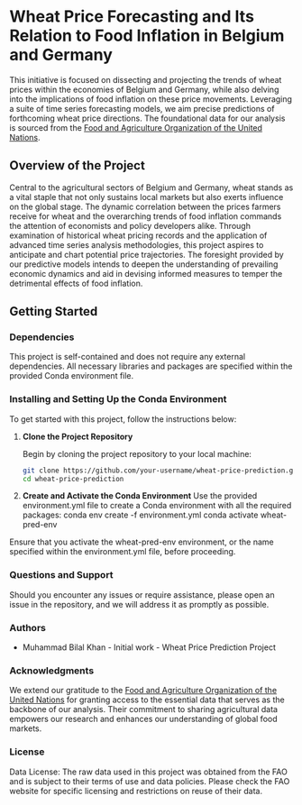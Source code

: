 # Wheat Price Forecasting and Its Relation to Food Inflation in Belgium and Germany

This initiative is focused on dissecting and projecting the trends of wheat prices within the economies of Belgium and Germany, while also delving into the implications of food inflation on these price movements. Leveraging a suite of time series forecasting models, we aim precise predictions of forthcoming wheat price directions. The foundational data for our analysis is sourced from the [Food and Agriculture Organization of the United Nations](https://www.fao.org/faostat/en/#data).

## Overview of the Project

Central to the agricultural sectors of Belgium and Germany, wheat stands as a vital staple that not only sustains local markets but also exerts influence on the global stage. The dynamic correlation between the prices farmers receive for wheat and the overarching trends of food inflation commands the attention of economists and policy developers alike. Through examination of historical wheat pricing records and the application of advanced time series analysis methodologies, this project aspires to anticipate and chart potential price trajectories. The foresight provided by our predictive models intends to deepen the understanding of prevailing economic dynamics and aid in devising informed measures to temper the detrimental effects of food inflation.

## Getting Started

### Dependencies

This project is self-contained and does not require any external dependencies. All necessary libraries and packages are specified within the provided Conda environment file.

### Installing and Setting Up the Conda Environment

To get started with this project, follow the instructions below:

1. **Clone the Project Repository**

   Begin by cloning the project repository to your local machine:

   ```sh
   git clone https://github.com/your-username/wheat-price-prediction.git
   cd wheat-price-prediction

2. **Create and Activate the Conda Environment**
   Use the provided environment.yml file to create a Conda environment with all the required packages:
    conda env create -f environment.yml
    conda activate wheat-pred-env
  
  Ensure that you activate the wheat-pred-env environment, or the name specified within the environment.yml file, before proceeding.

### Questions and Support

Should you encounter any issues or require assistance, please open an issue in the repository, and we will address it as promptly as possible.

### Authors

- Muhammad Bilal Khan - Initial work - Wheat Price Prediction Project

### Acknowledgments

We extend our gratitude to the [Food and Agriculture Organization of the United Nations](https://www.fao.org/faostat/en/#data) for granting access to the essential data that serves as the backbone of our analysis. Their commitment to sharing agricultural data empowers our research and enhances our understanding of global food markets.

### License

Data License: The raw data used in this project was obtained from the FAO and is subject to their terms of use and data policies. Please check the FAO website for specific licensing and restrictions on reuse of their data.
